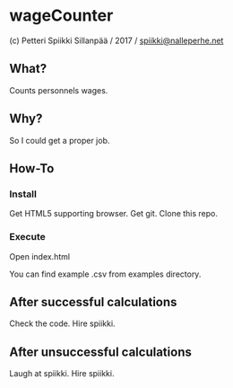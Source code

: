 # wageCounter
(c) Petteri Spiikki Sillanpää / 2017 / spiikki@nalleperhe.net

## What?

Counts personnels wages.

## Why?

So I could get a proper job.

## How-To

### Install

Get HTML5 supporting browser.
Get git.
Clone this repo.

### Execute

Open index.html

You can find example .csv from examples directory.

## After successful calculations

Check the code.
Hire spiikki.

## After unsuccessful calculations

Laugh at spiikki.
Hire spiikki.

